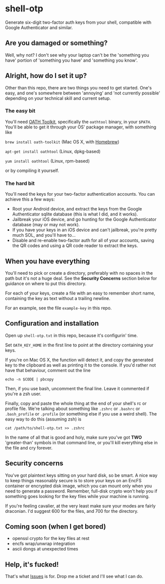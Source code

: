# shell-otp

Generate six-digit two-factor auth keys from your shell, compatible with Google Authenticator and similar.

## Are you damaged or something?

Well, why not? I don't see why your laptop can't be the 'something you have' portion of 'something you have' and 'something you know'.

## Alright, how do I set it up?

Other than this repo, there are two things you need to get started. One's easy, and one's somewhere between 'annoying' and 'not currently possible' depending on your technical skill and current setup.

### The easy bit

You'll need [OATH Toolkit](http://www.nongnu.org/oath-toolkit/), specifically the `oathtool` binary, in your `$PATH`. You'll be able to get it through your OS' package manager, with something like

`brew install oath-toolkit` (Mac OS X, with [Homebrew](http://brew.sh))

`apt-get install oathtool` (Linux, dpkg-based)

`yum install oathtool` (Linux, rpm-based)

or by compiling it yourself.

### The hard bit

You'll need the keys for your two-factor authentication accounts. You can achieve this a few ways:

* Root your Android device, and extract the keys from the Google Authenticator sqlite database (this is what I did, and it works).
* Jailbreak your iOS device, and go hunting for the Google Authenticator database (may or may not work).
* If you have your keys in an iOS device and can't jailbreak, you're pretty much SOL, and you'll have to...
* Disable and re-enable two-factor auth for all of your accounts, saving the QR codes and using a QR code reader to extract the keys.

## When you have everything

You'll need to pick or create a directory, preferably with no spaces in the path but it's not a huge deal. See the **Security Concerns** section below for guidance on where to put this directory.

For each of your keys, create a file with an easy to remember short name, containing the key as text without a trailing newline.

For an example, see the file `example-key` in this repo.

## Configuration and installation

Open up `shell-otp.txt` in this repo, because it's configurin' time.

Set `OATH_KEY_HOME` in the first line to point at the directory containing your keys.

If you're on Mac OS X, the function will detect it, and copy the generated key to the clipboard as well as printing it to the console.  If you'd rather not have that behaviour, comment out the line

`echo -n $CODE | pbcopy`

Then, if you use bash, uncomment the final line. Leave it commented if you're a zsh user.

Finally, copy and paste the whole thing at the end of your shell's rc or profile file. We're talking about something like `.zshrc` or `.bashrc` or `.bash_profile` or `.profile` (or something else if you use a weird shell). The easy way to do this (assuming zsh) is

`cat /path/to/shell-otp.txt >> .zshrc`

In the name of all that is good and holy, make sure you've got **TWO** 'greater-than' symbols in that command line, or you'll kill everything else in the file and cry forever.

## Security concerns

You've got plaintext keys sitting on your hard disk, so be smart. A nice way to keep things reasonably secure is to store your keys on an EncFS container or encrypted disk image, which you can mount only when you need to generate a password.  Remember, full-disk crypto won't help you if something goes looking for the key files while your machine is running.

If you're feeling cavalier, at the very least make sure your modes are fairly draconian. I'd suggest 600 for the files, and 700 for the directory.

## Coming soon (when I get bored)

* openssl crypto for the key files at rest
* encfs wrap/unwrap integration
* ascii dongs at unexpected times

## Help, it's fucked!

That's what [Issues](https://github.com/daveio/shell-otp/issues) is for. Drop me a ticket and I'll see what I can do.